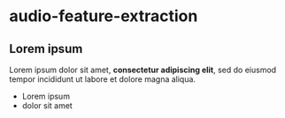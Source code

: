 # audio-feature-extraction

## Lorem ipsum

Lorem ipsum dolor sit amet, **consectetur adipiscing elit**, sed do eiusmod tempor incididunt ut labore et dolore magna aliqua.

- Lorem ipsum
- dolor sit amet